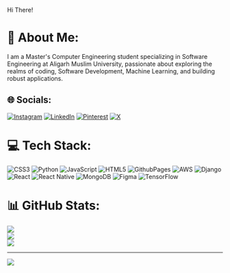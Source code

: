 Hi There!
# 💫 About Me:
I am a Master's Computer Engineering student specializing in Software Engineering at Aligarh Muslim University, passionate about exploring the realms of coding, Software Development, Machine Learning, and building robust applications.


## 🌐 Socials:
[![Instagram](https://img.shields.io/badge/Instagram-%23E4405F.svg?logo=Instagram&logoColor=white)](https://instagram.com/fajjos) [![LinkedIn](https://img.shields.io/badge/LinkedIn-%230077B5.svg?logo=linkedin&logoColor=white)](https://linkedin.com/in/fajjos) [![Pinterest](https://img.shields.io/badge/Pinterest-%23E60023.svg?logo=Pinterest&logoColor=white)](https://pinterest.com/fajjos) [![X](https://img.shields.io/badge/X-black.svg?logo=X&logoColor=white)](https://x.com/fajjos_) 

# 💻 Tech Stack:
![CSS3](https://img.shields.io/badge/css3-%231572B6.svg?style=for-the-badge&logo=css3&logoColor=white) ![Python](https://img.shields.io/badge/python-3670A0?style=for-the-badge&logo=python&logoColor=ffdd54) ![JavaScript](https://img.shields.io/badge/javascript-%23323330.svg?style=for-the-badge&logo=javascript&logoColor=%23F7DF1E) ![HTML5](https://img.shields.io/badge/html5-%23E34F26.svg?style=for-the-badge&logo=html5&logoColor=white) ![GithubPages](https://img.shields.io/badge/github%20pages-121013?style=for-the-badge&logo=github&logoColor=white) ![AWS](https://img.shields.io/badge/AWS-%23FF9900.svg?style=for-the-badge&logo=amazon-aws&logoColor=white) ![Django](https://img.shields.io/badge/django-%23092E20.svg?style=for-the-badge&logo=django&logoColor=white) ![React](https://img.shields.io/badge/react-%2320232a.svg?style=for-the-badge&logo=react&logoColor=%2361DAFB) ![React Native](https://img.shields.io/badge/react_native-%2320232a.svg?style=for-the-badge&logo=react&logoColor=%2361DAFB) ![MongoDB](https://img.shields.io/badge/MongoDB-%234ea94b.svg?style=for-the-badge&logo=mongodb&logoColor=white) ![Figma](https://img.shields.io/badge/figma-%23F24E1E.svg?style=for-the-badge&logo=figma&logoColor=white) ![TensorFlow](https://img.shields.io/badge/TensorFlow-%23FF6F00.svg?style=for-the-badge&logo=TensorFlow&logoColor=white)
# 📊 GitHub Stats:
![](https://github-readme-stats.vercel.app/api?username=fajjos&theme=nightowl&hide_border=true&include_all_commits=false&count_private=false)<br/>
![](https://github-readme-streak-stats.herokuapp.com/?user=fajjos&theme=nightowl&hide_border=true)<br/>
![](https://github-readme-stats.vercel.app/api/top-langs/?username=fajjos&theme=nightowl&hide_border=true&include_all_commits=false&count_private=false&layout=compact)

---
[![](https://visitcount.itsvg.in/api?id=fajjos&icon=8&color=7)](https://visitcount.itsvg.in)

<!-- Proudly created with GPRM ( https://gprm.itsvg.in ) -->
